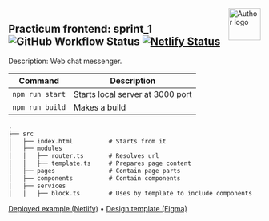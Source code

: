 <!-- https://github.com/mrHoft/middle.messenger.praktikum.yandex -->

<img align="right" width="64" height="64" title="Author logo" src="http://daytec.ru/img/Ranjy-96.svg">

## Practicum frontend: sprint_1 ![GitHub Workflow Status](https://img.shields.io/github/actions/workflow/status/mrHoft/middle.messenger.praktikum.yandex/tests.yml) [![Netlify Status](https://api.netlify.com/api/v1/badges/fdd7d98d-0b8e-4a26-a36c-87dfe5f27e61/deploy-status)](https://pet-chat.netlify.app)

Description: Web chat messenger.

| Command | Description |
| --- | --- |
| `npm run start` | Starts local server at 3000 port |
| `npm run build` | Makes a build |

```markdown
.
├── src
│   ├── index.html          # Starts from it
│   ├── modules
│   │   ├── router.ts       # Resolves url
│   │   ├── template.ts     # Prepares page content
│   ├── pages               # Contain page parts
│   ├── components          # Contain components
│   ├── services
│   │   ├── block.ts        # Uses by template to include components
```

[Deployed example (Netlify)](https://pet-chat.netlify.app)
•
[Design template (Figma)](https://www.figma.com/file/YpmQ1mBlTXOh3uZrmnVP44/Chat_tempate)
